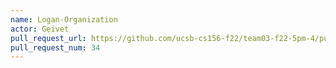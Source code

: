 ```yaml
---
name: Logan-Organization
actor: Geivet
pull_request_url: https://github.com/ucsb-cs156-f22/team03-f22-5pm-4/pull/34
pull_request_num: 34
---
```


